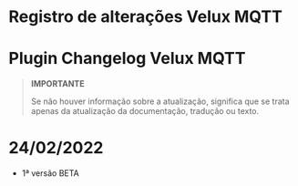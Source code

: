 # Registro de alterações Velux MQTT

# Plugin Changelog Velux MQTT

>**IMPORTANTE**
>
>Se não houver informação sobre a atualização, significa que se trata apenas da atualização da documentação, tradução ou texto.

# 24/02/2022

- 1ª versão BETA
